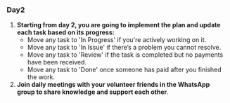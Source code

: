 ### Day2

1. **Starting from day 2, you are going to implement the plan and update each task based on its progress:**
    - Move any task to 'In Progress' if you're actively working on it.
    - Move any task to 'In Issue' if there’s a problem you cannot resolve.
    - Move any task to 'Review' if the task is completed but no payments have been
    received.
    - Move any task to 'Done' once someone has paid after you finished the work.
2. **Join daily meetings with your volunteer friends in the WhatsApp group to share knowledge and support each other**.